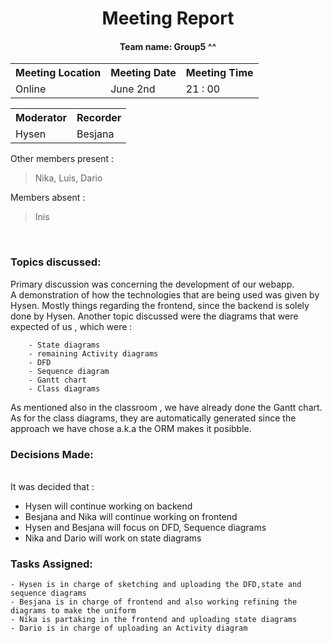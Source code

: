 

<div align="center">
    <h1> Meeting Report </h1>
    <h4> Team name: Group5 ^^</h4> 
</div>

<div align="center">
    <table width="100%">
    <tr>
        <th>Meeting Location</th>
        <th>Meeting Date</th>
        <th>Meeting Time</th>
    </tr>
    <tr>
        <td>Online</td>
        <td>June 2nd </td>
        <td>21 : 00</td>
    </tr>
    </table>
    <table width="100%">
    <tr>
        <th>Moderator</th>
        <th>Recorder</th>
    </tr>
    <tr>
        <td>Hysen</td>
        <td>Besjana</td>
    </tr>
    </table>
</div>

Other members present :
>Nika, Luis, Dario

Members absent :
>Inis

<br>

### Topics discussed: 
Primary discussion was concerning the development of our webapp.  
A demonstration of how the technologies that are being used was given by Hysen. Mostly things regarding the frontend, since the backend is solely done by Hysen. 
Another topic discussed were the diagrams that were expected of us , which were :

        - State diagrams 
        - remaining Activity diagrams
        - DFD 
        - Sequence diagram
        - Gantt chart
        - Class diagrams 
  
As mentioned also in the classroom , we have already done the Gantt chart.
As for the class diagrams, they are automatically generated since the approach we have chose a.k.a the ORM makes it posibble.
<br>

### Decisions Made:
<br>
It was decided that :  

-   Hysen will continue working on backend
-   Besjana and Nika will continue working on frontend
-   Hysen and Besjana will focus on DFD, Sequence diagrams
-   Nika and Dario will work on state diagrams

### Tasks Assigned:

    - Hysen is in charge of sketching and uploading the DFD,state and sequence diagrams
    - Besjana is in charge of frontend and also working refining the diagrams to make the uniform
    - Nika is partaking in the frontend and uploading state diagrams
    - Dario is in charge of uploading an Activity diagram 

